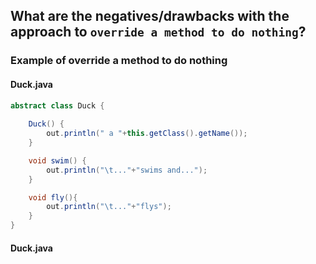 ## What are the negatives/drawbacks with the approach to `override a method to do nothing`?

### Example of override a method to do nothing

#### Duck.java

```java
abstract class Duck {
	
    Duck() {
        out.println(" a "+this.getClass().getName());
    }

    void swim() {
        out.println("\t..."+"swims and...");
    }

    void fly(){
        out.println("\t..."+"flys");
    }
}
```

#### Duck.java


